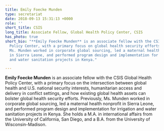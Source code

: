 ```yaml
---
title: Emily Foecke Munden
type: secretariat
date: 2018-09-13 15:31:13 +0000
role: ''
short_title: CSIS
long_title: Associate Fellow, Global Health Policy Center, CSIS
has_photo: true
short_bio: "**Emily Foecke Munden** is an associate fellow with the CSIS Global Health
  Policy Center, with a primary focus on global health security efforts. Previously,
  Ms. Munden worked in corporate global sourcing, led a maternal health nonprofit
  in Sierra Leone, and performed program design and implementation for irrigation
  and water sanitation projects in Kenya."

---
```

**Emily Foecke Munden** is an associate fellow with the CSIS Global Health Policy Center, with a primary focus on the intersection between global health and U.S. national security interests, humanitarian access and delivery in conflict settings, and how existing global health assets can bolster global health security efforts. Previously, Ms. Munden worked in corporate global sourcing, led a maternal health nonprofit in Sierra Leone, and performed program design and implementation for irrigation and water sanitation projects in Kenya. She holds a M.A. in international affairs from the University of California, San Diego, and a B.A. from the University of Wisconsin-Madison.